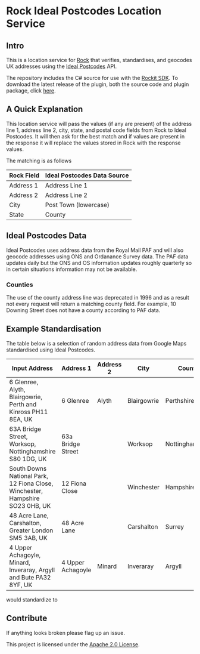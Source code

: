 # Rock Ideal Postcodes Location Service

## Intro
This is a location service for [Rock](http://rockrms.com) that verifies, standardises, and geocodes UK addresses using the [Ideal Postcodes](http://ideal-postcodes.co.uk) API.

The repository includes the C# source for use with the [Rockit SDK](http://www.rockrms.com/Rock/Developer).
To download the latest release of the plugin, both the source code and plugin package, click [here](https://github.com/BricksandMortar/IdealPostcodesLocationService/releases/latest).

## A Quick Explanation
This location service will pass the values (if any are present) of the address line 1, address line 2, city, state, and postal code fields from Rock to Ideal Postcodes. It will then ask for the best match and if values are present in the response it will replace the values stored in Rock with the response values.

The matching is as follows

Rock Field | Ideal Postcodes Data Source
---- | ----
Address 1 | Address Line 1
Address 2 | Address Line 2
City | Post Town (lowercase)
State | County

## Ideal Postcodes Data
Ideal Postcodes uses address data from the Royal Mail PAF and will also geocode addresses using ONS and Ordanance Survey data. The PAF data updates daily but the ONS and OS information updates roughly quarterly so in certain situations information may not be available.

### Counties
The use of the county address line was deprecated in 1996 and as a result not every request will return a matching county field. For example, 10 Downing Street does not have a county according to PAF data.

## Example Standardisation
The table below is a selection of random address data from Google Maps standardised using Ideal Postcodes.

Input Address | Address 1 | Address 2 | City | County | Postcode
---- | ---- | --- | --- | --- | ---
6 Glenree, Alyth, Blairgowrie, Perth and Kinross PH11 8EA, UK | 6 Glenree | Alyth | Blairgowrie | Perthshire | PH11 8EA
63A Bridge Street, Worksop, Nottinghamshire S80 1DG, UK | 63a Bridge Street | | Worksop | Nottinghamshire | S80 1DG
South Downs National Park, 12 Fiona Close, Winchester, Hampshire SO23 0HB, UK | 12 Fiona Close | | Winchester |  Hampshire | SO23 0HB
48 Acre Lane, Carshalton, Greater London SM5 3AB, UK | 48 Acre Lane | | Carshalton | Surrey | SM5 3AB
4 Upper Achagoyle, Minard, Inveraray, Argyll and Bute PA32 8YF, UK | 4 Upper Achagoyle | Minard | Inveraray | Argyll | PA32 8YF

 would standardize to

## Contribute
If anything looks broken please flag up an issue.

This project is licensed under the [Apache 2.0 License](http://www.apache.org/licenses/LICENSE-2.0.html).
